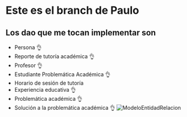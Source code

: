 # Este es el branch de Paulo

## Los dao que me tocan implementar son
+ Persona 👌
+ Reporte de tutoría académica 👌
+ Profesor 👌
+ Estudiante Problemática Académica 👌
+ Horario de sesión de tutoría
+ Experiencia educativa 👌
+ Problemática académica 👌
+ Solución a la problemática académica 👌
![ModeloEntidadRelacion](https://user-images.githubusercontent.com/56269540/163893853-79f856d4-2085-4e3d-8dd6-6f806353289b.png)

